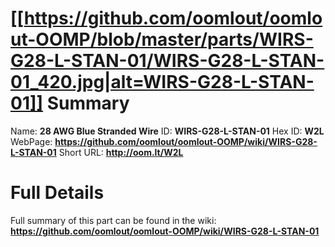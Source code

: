 
[[https://github.com/oomlout/oomlout-OOMP/blob/master/parts/WIRS-G28-L-STAN-01/WIRS-G28-L-STAN-01_420.jpg|alt=WIRS-G28-L-STAN-01]] 
Summary
=================

Name: __28 AWG Blue Stranded Wire__
ID: __WIRS-G28-L-STAN-01__
Hex ID: __W2L__
WebPage: __https://github.com/oomlout/oomlout-OOMP/wiki/WIRS-G28-L-STAN-01__
Short URL: __http://oom.lt/W2L__

Full Details
==========================
Full summary of this part can be found in the wiki:   
__https://github.com/oomlout/oomlout-OOMP/wiki/WIRS-G28-L-STAN-01__   

